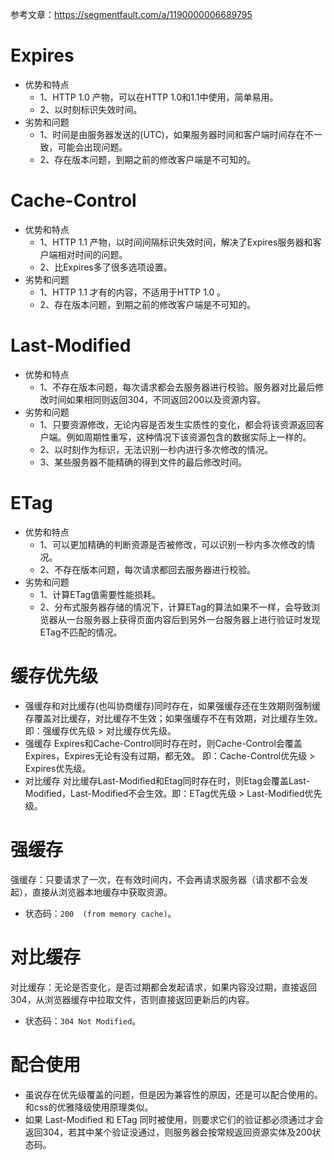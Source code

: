 参考文章：https://segmentfault.com/a/1190000006689795

# Expires
* 优势和特点
    - 1、HTTP 1.0 产物，可以在HTTP 1.0和1.1中使用，简单易用。
    - 2、以时刻标识失效时间。
* 劣势和问题
    - 1、时间是由服务器发送的(UTC)，如果服务器时间和客户端时间存在不一致，可能会出现问题。
    - 2、存在版本问题，到期之前的修改客户端是不可知的。

# Cache-Control
* 优势和特点
    - 1、HTTP 1.1 产物，以时间间隔标识失效时间，解决了Expires服务器和客户端相对时间的问题。
    - 2、比Expires多了很多选项设置。
* 劣势和问题
    - 1、HTTP 1.1 才有的内容，不适用于HTTP 1.0 。
    - 2、存在版本问题，到期之前的修改客户端是不可知的。

# Last-Modified
* 优势和特点
    - 1、不存在版本问题，每次请求都会去服务器进行校验。服务器对比最后修改时间如果相同则返回304，不同返回200以及资源内容。
* 劣势和问题
    - 1、只要资源修改，无论内容是否发生实质性的变化，都会将该资源返回客户端。例如周期性重写，这种情况下该资源包含的数据实际上一样的。
    - 2、以时刻作为标识，无法识别一秒内进行多次修改的情况。
    - 3、某些服务器不能精确的得到文件的最后修改时间。

# ETag
* 优势和特点
    - 1、可以更加精确的判断资源是否被修改，可以识别一秒内多次修改的情况。
    - 2、不存在版本问题，每次请求都回去服务器进行校验。
* 劣势和问题
    - 1、计算ETag值需要性能损耗。
    - 2、分布式服务器存储的情况下，计算ETag的算法如果不一样，会导致浏览器从一台服务器上获得页面内容后到另外一台服务器上进行验证时发现ETag不匹配的情况。

# 缓存优先级
* 强缓存和对比缓存(也叫协商缓存)同时存在，如果强缓存还在生效期则强制缓存覆盖对比缓存，对比缓存不生效；如果强缓存不在有效期，对比缓存生效。即：强缓存优先级 > 对比缓存优先级。
* 强缓存 Expires和Cache-Control同时存在时，则Cache-Control会覆盖Expires，Expires无论有没有过期，都无效。 即：Cache-Control优先级 > Expires优先级。
* 对比缓存 对比缓存Last-Modified和Etag同时存在时，则Etag会覆盖Last-Modified，Last-Modified不会生效。即：ETag优先级 > Last-Modified优先级。

# 强缓存
强缓存：只要请求了一次，在有效时间内，不会再请求服务器（请求都不会发起），直接从浏览器本地缓存中获取资源。
* 状态码：`200  (from memory cache)`。

# 对比缓存
对比缓存：无论是否变化，是否过期都会发起请求，如果内容没过期，直接返回304，从浏览器缓存中拉取文件，否则直接返回更新后的内容。
* 状态码：`304 Not Modified`。

# 配合使用
* 虽说存在优先级覆盖的问题，但是因为兼容性的原因，还是可以配合使用的。和css的优雅降级使用原理类似。
* 如果 Last-Modified 和 ETag 同时被使用，则要求它们的验证都必须通过才会返回304，若其中某个验证没通过，则服务器会按常规返回资源实体及200状态码。
